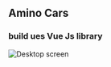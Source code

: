 ## Amino Cars
### build ues Vue Js library 
![Desktop screen](https://github.com/AL-Shimaa-Jamal/Amino-Cars/blob/main/templet1/src/assets/AnimosCar/design.png)
